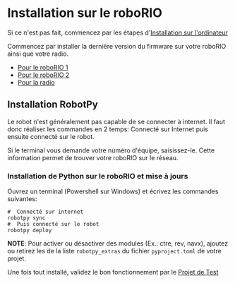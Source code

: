 # Installation sur le roboRIO

Si ce n'est pas fait, commencez par les étapes d'[Installation sur l'ordinateur](/installation_ordinateur.md)

Commencez par installer la dernière version du firmware sur votre roboRIO ainsi que votre radio.

- [Pour le roboRIO 1](https://docs.wpilib.org/fr/stable/docs/zero-to-robot/step-3/imaging-your-roborio.html)
- [Pour le roboRIO 2](https://docs.wpilib.org/fr/stable/docs/zero-to-robot/step-3/roborio2-imaging.html)
- [Pour la radio](https://docs.wpilib.org/fr/stable/docs/zero-to-robot/step-3/radio-programming.html)

## Installation RobotPy

Le robot n'est généralement pas capable de se connecter à internet. Il faut donc réaliser les commandes en 2 temps: Connecté sur Internet puis ensuite connecté sur le robot.

Si le terminal vous demande votre numéro d'équipe, saisissez-le. Cette information permet de trouver votre roboRIO sur le réseau.

### Installation de Python sur le roboRIO et mise à jours

Ouvrez un terminal (Powershell sur Windows) et écrivez les commandes suivantes:

```shell
#  Connecté sur internet
robotpy sync
#  Puis connecté sur le robot
robotpy deploy
```

**NOTE**: Pour activer ou désactiver des modules (Ex.: ctre, rev, navx), ajoutez ou retirez les de la liste `robotpy_extras` du fichier `pyproject.toml` de votre projet.

Une fois tout installé, validez le bon fonctionnement par le [Projet de Test](/patrons/projet_de_test/README.md)
